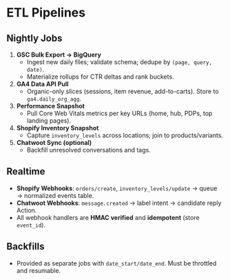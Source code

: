 # ETL Pipelines

## Nightly Jobs

1. **GSC Bulk Export → BigQuery**
   - Ingest new daily files; validate schema; dedupe by `(page, query, date)`.
   - Materialize rollups for CTR deltas and rank buckets.
2. **GA4 Data API Pull**
   - Organic-only slices (sessions, item revenue, add-to-carts). Store to `ga4.daily_org_agg`.
3. **Performance Snapshot**
   - Pull Core Web Vitals metrics per key URLs (home, hub, PDPs, top landing pages).
4. **Shopify Inventory Snapshot**
   - Capture `inventory_levels` across locations; join to products/variants.
5. **Chatwoot Sync (optional)**
   - Backfill unresolved conversations and tags.

## Realtime

- **Shopify Webhooks**: `orders/create`, `inventory_levels/update` → queue → normalized events table.
- **Chatwoot Webhooks**: `message.created` → label intent → candidate reply Action.
- All webhook handlers are **HMAC verified** and **idempotent** (store `event_id`).

## Backfills

- Provided as separate jobs with `date_start/date_end`. Must be throttled and resumable.

